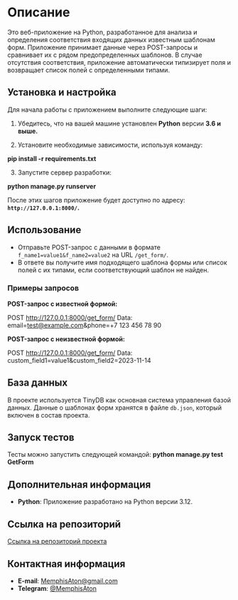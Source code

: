 # Описание
Это веб-приложение на Python, разработанное для анализа и определения соответствия входящих данных известным шаблонам форм. Приложение принимает данные через POST-запросы и сравнивает их с рядом предопределенных шаблонов. В случае отсутствия соответствия, приложение автоматически типизирует поля и возвращает список полей с определенными типами.

## Установка и настройка

Для начала работы с приложением выполните следующие шаги:

1. Убедитесь, что на вашей машине установлен **Python** версии **3.6 и выше.**

2. Установите необходимые зависимости, используя команду:

**pip install -r requirements.txt**

3. Запустите сервер разработки:

**python manage.py runserver**

После этих шагов приложение будет доступно по адресу: **`http://127.0.0.1:8000/`.**

## Использование

- Отправьте POST-запрос с данными в формате `f_name1=value1&f_name2=value2` на URL `/get_form/`. 
- В ответе вы получите имя подходящего шаблона формы или список полей с их типами, если соответствующий шаблон не найден.

### Примеры запросов

**POST-запрос с известной формой:**

POST http://127.0.0.1:8000/get_form/
Data: email=test@example.com&phone=+7 123 456 78 90


**POST-запрос с неизвестной формой:**

POST http://127.0.0.1:8000/get_form/
Data: custom_field1=value1&custom_field2=2023-11-14

## База данных

В проекте используется TinyDB как основная система управления базой данных. Данные о шаблонах форм хранятся в файле `db.json`, который включен в состав проекта.

## Запуск тестов

Тесты можно запустить следующей командой:
**python manage.py test GetForm**


## Дополнительная информация

- **Python**: Приложение разработано на Python версии 3.12.


## Ссылка на репозиторий

[Ссылка на репозиторий проекта](https://github.com/MemphisAton/Test-e.Kom.git)

## Контактная информация

- **E-mail**: MemphisAton@gmail.com
- **Telegram**: [@MemphisAton](https://t.me/MemphisAton)